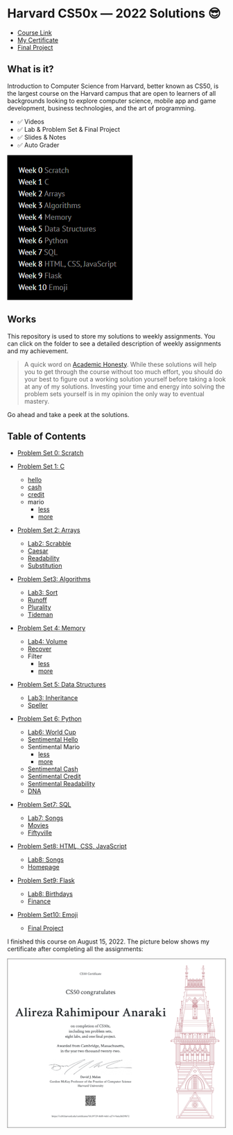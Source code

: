 Harvard CS50x — 2022 Solutions 😎
=====================

-   [Course Link](https://cs50.harvard.edu/x/2022/)
-   [My Certificate](https://cs50.harvard.edu/certificates/5fc39729-86f0-4eb1-a274-9a6a3bf39b72)
-   [Final Project](https://github.com/alirezarpa/Volume-Control-With-Hand-Detection)

## What is it?

Introduction to Computer Science from Harvard, better known as CS50, is the largest course on the Harvard campus that are open to learners of all backgrounds looking to explore computer science, mobile app and game development, business technologies, and the art of programming.

-   ✅ Videos
-   ✅ Lab & Problem Set & Final Project
-   ✅ Slides & Notes
-   ✅ Auto Grader

![cs50](img/CS50.png)

## Works

This repository is used to store my solutions to weekly assignments. You can click on the folder to see a detailed description of weekly assignments and my achievement.

> A quick word on [Academic Honesty](https://cs50.harvard.edu/x/2022/honesty/). While these solutions will help you to get through the course without too much effort, you should do your best to figure out a working solution yourself before taking a look at any of my solutions. Investing your time and energy into solving the problem sets yourself is in my opinion the only way to eventual mastery.

Go ahead and take a peek at the solutions.

## Table of Contents
- [Problem Set 0: Scratch](/Week0)

- [Problem Set 1: C](/Week1)
  * [hello](/Week1/hello)
  * [cash](/Week1/cash)
  * [credit](/Week1/credit)
  * mario
    + [less](/Week1/mario-less)
    + [more](/Week1/mario-more)

- [Problem Set 2: Arrays](/Week2)
  * [Lab2: Scrabble](/Week2/lab2/scrabble)
  * [Caesar](/Week2/caesar)
  * [Readability](/Week2/readability)
  * [Substitution](/Week2/substitution)

- [Problem Set3: Algorithms](/Week3)
  * [Lab3: Sort](/Week3/lab3/sort)
  * [Runoff](/Week3/runoff)
  * [Plurality](/Week3/plurality)
  * [Tideman](/Week3/tideman)
- [Problem Set 4: Memory](/Week4)
  * [Lab4: Volume](/Week4/lab4/volume)
  * [Recover](/Week4/recover)
  * Filter
    + [less](/Week4/filter-less)
    + [more](/Week4/filter-more)

- [Problem Set 5: Data Structures](/Week5)
  * [Lab3: Inheritance](/Week5/lab5/inheritance)
  * [Speller](/Week5/speller)

- [Problem Set 6: Python](/Week6)
  * [Lab6: World Cup](/Week6/lab6/world-cup)
  * [Sentimental Hello](/Week6/sentimental-hello)
  * Sentimental Mario
    + [less](/Week6/sentimental-mario-less)
    + [more](/Week6/sentimental-mario-more)
  * [Sentimental Cash](/Week6/sentimental-cash)
  * [Sentimental Credit](/Week6/sentimental-credit)
  * [Sentimental Readability](/Week6/sentimental-readability)
  * [DNA](/Week6/DNA)
  
- [Problem Set7: SQL](/Week7)
  * [Lab7: Songs](/Week7/lab7/songs)
  * [Movies](/Week7/movies)
  * [Fiftyville](/Week7/fiftyville)

- [Problem Set8: HTML, CSS, JavaScript](/Week8)
  * [Lab8: Songs](/Week8/lab8/trivia)
  * [Homepage](/Week8/homepage)

- [Problem Set9: Flask](/Week9)
  * [Lab8: Birthdays](/Week9/lab9/birthdays)
  * [Finance](/Week9/finance)

- [Problem Set10: Emoji](https://github.com/alirezarpa/Volume-Control-With-Hand-Detection)
  * [Final Project](https://github.com/alirezarpa/Volume-Control-With-Hand-Detection)

I finished this course on August 15, 2022.
The picture below shows my certificate after completing all the assignments:

![cs50x](img/CS50x.png)
